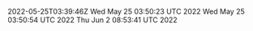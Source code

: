 2022-05-25T03:39:46Z
Wed May 25 03:50:23 UTC 2022
Wed May 25 03:50:54 UTC 2022
Thu Jun  2 08:53:41 UTC 2022
